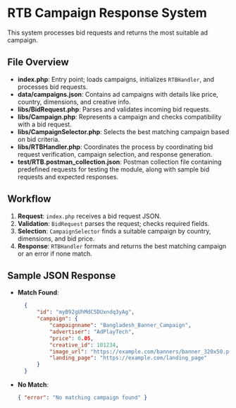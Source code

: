 # RTB Campaign Response System

This system processes bid requests and returns the most suitable ad campaign.

## File Overview

- **index.php**: Entry point; loads campaigns, initializes `RTBHandler`, and processes bid requests.
- **data/campaigns.json**: Contains ad campaigns with details like price, country, dimensions, and creative info.
- **libs/BidRequest.php**: Parses and validates incoming bid requests.
- **libs/Campaign.php**: Represents a campaign and checks compatibility with a bid request.
- **libs/CampaignSelector.php**: Selects the best matching campaign based on bid criteria.
- **libs/RTBHandler.php**: Coordinates the process by coordinating bid request verification, campaign selection, and response generation.
- **test/RTB.postman_collection.json**: Postman collection file containing predefined requests for testing the module, along with sample bid requests and expected responses.

## Workflow

1. **Request**: `index.php` receives a bid request JSON.
2. **Validation**: `BidRequest` parses the request; checks required fields.
3. **Selection**: `CampaignSelector` finds a suitable campaign by country, dimensions, and bid price.
4. **Response**: `RTBHandler` formats and returns the best matching campaign or an error if none match.

## Sample JSON Response

- **Match Found**:
  ```json
    {
        "id": "myB92gUhMdC5DUxndq3yAg",
        "campaign": {
            "campaignname": "Bangladesh_Banner_Campaign",
            "advertiser": "AdPlayTech",
            "price": 0.05,
            "creative_id": 101234,
            "image_url": "https://example.com/banners/banner_320x50.png",
            "landing_page": "https://example.com/landing_page"
        }
    }
  ```
- **No Match**:
  ```json
  { "error": "No matching campaign found" }
  ```

